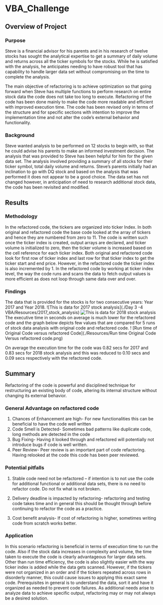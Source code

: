 # VBA_Challenge


## Overview of Project

### Purpose 
Steve is a financial advisor for his parents and in his research of twelve stocks has sought the analytical expertise to get a summary of daily volume and returns across all the ticker symbols for the stocks. While he is satisfied with the analysis, he anticipates needing to have robust tool that has capability to handle larger data set without compromising on the time to complete the analysis. 

The main objective of refactoring is to achieve optimization so that going forward when Steve has multiple functions to perform research on entire stock data the code does not take too long to execute. 
 Refactoring of the code has been done mainly to make the code more readable and efficient with improved execution time. The code has been revised only in terms of the structure and for specific sections with intention to improve the implementation time and not alter the code’s external behavior and functionality. 

### Background

Steve wanted analysis to be performed on 12 stocks to begin with, so that he could advise his parents to make an informed investment decision. The analysis that was provided to Steve has been helpful for him for the given data set. The analysis involved providing a summary of all stocks for their ticker symbol, total daily volume and returns. Steve’s parents initially had an inclination to go with DQ stock and based on the analysis that was performed it does not appear to be a good choice. The data set has not changed however, in anticipation of need to research additional stock data, the code has been revisited and modified. 
 
## Results

### Methodology
In the refactored code, the tickers are organized into ticker Index. In both original and refactored code the base code looked at the array of tickers and hence they are numbered from zero to 11. The code is written such once the ticker index is created, output arrays are declared, and ticker volume is initialized to zero, then the ticker volume is increased based on the cell reference for each ticker index. 
Both original and refactored code look for first row of ticker index and last row for that ticker index to get the ticker start and end price. However, in the refactored code the ticker index is also incremented by 1. In the refactored code by working at ticker index level, the way the code runs and scans the data to fetch output values is more efficient as does not loop through same data over and over.

### Findings
The data that is provided for the stocks is for two consecutive years: Year 2017 and Year 2018. 
![This is data for 2017 stock analysis](./Day 3 -4 VBA/Resources/2017_stock_analysis)
![This is data for 2018 stock analysis](./Resources/2018_Stock_Analysis)
The executive time in seconds on average is much lower for the refactored code and the graph below depicts few values that are compared for 5 runs of stock data analysis with original code and refactored code. 
! [Run time of Original Code versus refactored Code](./Resources/Run time Original Code Versus refactored code.png)

On average the execution time for the code was 0.82 secs for 2017 and 0.83 secs for 2018 stock analysis and this was reduced to 0.10 secs and 0.09 secs respectively with the refactored code. 

## Summary

Refactoring of the code is powerful and disciplined technique for restructuring an existing body of code, altering its internal structure without changing its external behavior. 

### General Advantage on refactored code
1. Chances of Enhancement are high- For new functionalities this can be beneficial to have the code well written
2. Code Smell is Detected- Sometimes bad patterns like duplicate code, long methods are detected in the code
3. Bug Fixing- Having it looked through and refactored will potentially not introduce bugs if code is well written. 
4. Peer Review- Peer review is an important part of code refactoring. Having relooked at the code this code has been peer reviewed.

### Potential pitfalls

1. Stable code need not be refactored – if intention is to not use the code for additional functional or additional data sets, there is no need to refactor code. Do not fix what is not broken. 

2. Delivery deadline is impacted by refactoring- refactoring and testing code takes time and in general this should be thought through before continuing to refactor the code as a practice. 

3. Cost benefit analysis- If cost of refactoring is higher, sometimes writing code from scratch works better. 

### Application 

In this scenario refactoring is beneficial in terms of execution time to run the code. Also if the stock data increases in complexity and volume, the time taken to execute the code is clearly advantageous for larger data sets. Other than run time efficiency, the code is also slightly easier with the way ticker index is added while the data gets scanned. 
However, if the tickers were not organized in an order and if the tickers repeated across rows in disorderly manner, this could cause issues to applying this exact same code. Prerequisites in general is to understand the data, sort it and have it organized as needed to prevent code failures. As additional needs arise to analyze data to achieve specific output, refactoring may or may not always be a desired solution. 
